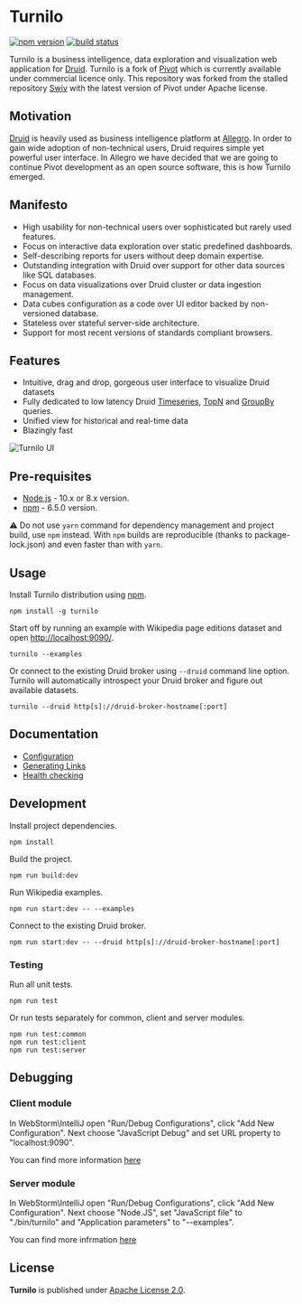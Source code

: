 # Turnilo

[![npm version](https://img.shields.io/npm/v/turnilo.svg)](https://www.npmjs.org/package/turnilo)
[![build status](https://travis-ci.org/allegro/turnilo.svg?branch=master)](https://travis-ci.org/allegro/turnilo)

Turnilo is a business intelligence, data exploration and visualization web application for [Druid](http://druid.io/).
Turnilo is a fork of [Pivot](https://github.com/implydata/pivot) which is currently available under commercial licence only.
This repository was forked from the stalled repository [Swiv](https://github.com/yahoo/swiv) 
with the latest version of Pivot under Apache license.

## Motivation

[Druid](https://github.com/druid-io/druid) is heavily used as business intelligence platform at [Allegro](https://allegro.tech/).
In order to gain wide adoption of non-technical users, Druid requires simple yet powerful user interface.
In Allegro we have decided that we are going to continue Pivot development as an open source software,
this is how Turnilo emerged.

## Manifesto

* High usability for non-technical users over sophisticated but rarely used features.
* Focus on interactive data exploration over static predefined dashboards.
* Self-describing reports for users without deep domain expertise.
* Outstanding integration with Druid over support for other data sources like SQL databases.
* Focus on data visualizations over Druid cluster or data ingestion management.
* Data cubes configuration as a code over UI editor backed by non-versioned database.
* Stateless over stateful server-side architecture.
* Support for most recent versions of standards compliant browsers.

## Features

* Intuitive, drag and drop, gorgeous user interface to visualize Druid datasets
* Fully dedicated to low latency Druid 
[Timeseries](http://druid.io/docs/latest/querying/timeseriesquery.html), 
[TopN](http://druid.io/docs/latest/querying/topnquery.html) and 
[GroupBy](http://druid.io/docs/latest/querying/groupbyquery.html) queries.
* Unified view for historical and real-time data
* Blazingly fast

![Turnilo UI](https://github.com/allegro/turnilo/raw/master/docs/images/showcase.gif)

## Pre-requisites

* [Node.js](https://nodejs.org/) - 10.x or 8.x version.
* [npm](https://www.npmjs.com/) - 6.5.0 version.

:warning:
Do not use `yarn` command for dependency management and project build, use `npm` instead.
With `npm` builds are reproducible (thanks to package-lock.json) and even faster than with `yarn`.

## Usage

Install Turnilo distribution using [npm](https://www.npmjs.com/).

```
npm install -g turnilo
```

Start off by running an example with Wikipedia page editions dataset 
and open [http://localhost:9090/](http://localhost:9090/).

```
turnilo --examples
```

Or connect to the existing Druid broker using `--druid` command line option.
Turnilo will automatically introspect your Druid broker and figure out available datasets.

```
turnilo --druid http[s]://druid-broker-hostname[:port]
```

## Documentation

* [Configuration](docs/configuration.md)
* [Generating Links](docs/generating-links.md)
* [Health checking](docs/health-checking.md)

## Development

Install project dependencies.

```
npm install
```

Build the project.

```
npm run build:dev
```

Run Wikipedia examples.

```
npm run start:dev -- --examples
```

Connect to the existing Druid broker.

```
npm run start:dev -- --druid http[s]://druid-broker-hostname[:port]
```

### Testing

Run all unit tests.

```
npm run test
```

Or run tests separately for common, client and server modules.

```
npm run test:common
npm run test:client
npm run test:server
```

## Debugging 

### Client module

In WebStorm\IntelliJ open "Run/Debug Configurations", click "Add New Configuration".
Next choose "JavaScript Debug" and set URL property to "localhost:9090".

You can find more information [here](https://www.jetbrains.com/help/webstorm/debugging-typescript.html)

### Server module

In WebStorm\IntelliJ open "Run/Debug Configurations", click "Add New Configuration".
Next choose "Node.JS", set "JavaScript file" to "./bin/turnilo" 
and "Application parameters" to "--examples".

You can find more infrmation [here](https://www.jetbrains.com/help/webstorm/running-and-debugging-node-js.html)
 
## License

**Turnilo** is published under [Apache License 2.0](http://www.apache.org/licenses/LICENSE-2.0).

